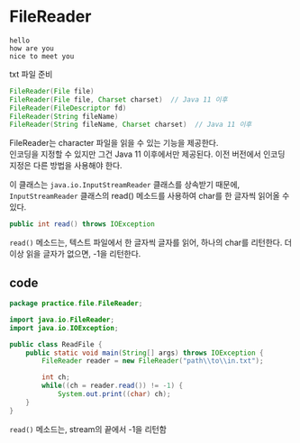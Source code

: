 # FileReader

```
hello
how are you
nice to meet you
```
txt 파일 준비

```JAVA
FileReader(File file)
FileReader(File file, Charset charset)  // Java 11 이후
FileReader(FileDescriptor fd)
FileReader(String fileName)
FileReader(String fileName, Charset charset)  // Java 11 이후
```

FileReader는 character 파일을 읽을 수 있는 기능을 제공한다.   
인코딩을 지정할 수 있지만 그건 Java 11 이후에서만 제공된다. 이전 버전에서 인코딩 지정은 다른 방법을 사용해야 한다.

이 클래스는 `java.io.InputStreamReader` 클래스를 상속받기 때문에, `InputStreamReader` 클래스의 read() 메소드를 사용하여 char를 한 글자씩 읽어올 수 있다.

```java
public int read() throws IOException
```

`read()` 메소드는, 텍스트 파일에서 한 글자씩 글자를 읽어, 하나의 char를 리턴한다. 더 이상 읽을 글자가 없으면, -1을 리턴한다.

## code

```Java
package practice.file.FileReader;

import java.io.FileReader;
import java.io.IOException;

public class ReadFile {
    public static void main(String[] args) throws IOException {
        FileReader reader = new FileReader("path\\to\\in.txt");

        int ch;
        while((ch = reader.read()) != -1) {
            System.out.print((char) ch);
    }
}

```

`read()` 메소드는, stream의 끝에서 -1을 리턴함
